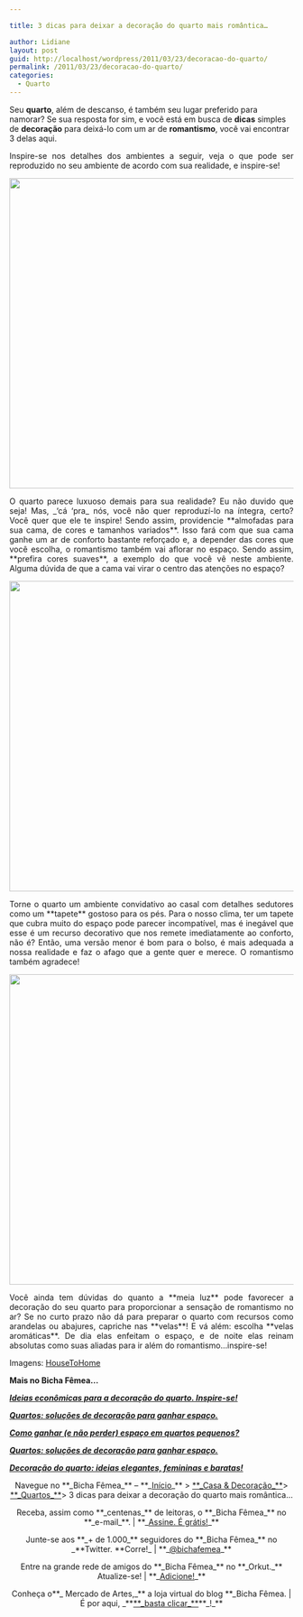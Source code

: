 ```yaml
---

title: 3 dicas para deixar a decoração do quarto mais romântica…

author: Lidiane
layout: post
guid: http://localhost/wordpress/2011/03/23/decoracao-do-quarto/
permalink: /2011/03/23/decoracao-do-quarto/
categories:
  - Quarto
---
```

Seu **quarto**, além de descanso, é também seu lugar preferido para namorar? Se sua resposta for sim, e você está em busca de **dicas** simples de **decoração** para deixá-lo com um ar de **romantismo**, você vai encontrar 3 delas aqui.

<p style="text-align: justify;">
  Inspire-se nos detalhes dos ambientes a seguir, veja o que pode ser reproduzido no seu ambiente de acordo com sua realidade, e inspire-se!
</p>

<!--more-->

<p style="text-align: center;">
  <a href="http://www.trololodemulher.com.br/blog/wp-content/uploads/2011/03/decoracao-de-quarto-romantico.jpg"><img class="alignnone size-full wp-image-6110" title="decoração de quarto romântico" src="http://www.trololodemulher.com.br/blog/wp-content/uploads/2011/03/decoracao-de-quarto-romantico.jpg" alt="" width="550" height="550" /></a>
</p>

<p style="text-align: justify;">
  O quarto parece luxuoso demais para sua realidade? Eu não duvido que seja! Mas, _‘cá ‘pra_ nós, você não quer reproduzí-lo na íntegra, certo? Você quer que ele te inspire! Sendo assim, providencie **almofadas para sua cama, de cores e tamanhos variados**. Isso fará com que sua cama ganhe um ar de conforto bastante reforçado e, a depender das cores que você escolha, o romantismo também vai aflorar no espaço. Sendo assim, **prefira cores suaves**, a exemplo do que você vê neste ambiente. Alguma dúvida de que a cama vai virar o centro das atenções no espaço?
</p>

<p style="text-align: center;">
  <a href="http://www.trololodemulher.com.br/blog/wp-content/uploads/2011/03/decoracao-de-quarto-romantico1.jpg"><img class="alignnone size-full wp-image-6111" title="decoração de quarto romântico[1]" src="http://www.trololodemulher.com.br/blog/wp-content/uploads/2011/03/decoracao-de-quarto-romantico1.jpg" alt="" width="550" height="550" /></a>
</p>

<p style="text-align: justify;">
  Torne o quarto um ambiente convidativo ao casal com detalhes sedutores como um **tapete** gostoso para os pés. Para o nosso clima, ter um tapete que cubra muito do espaço pode parecer incompatível, mas é inegável que esse é um recurso decorativo que nos remete imediatamente ao conforto, não é? Então, uma versão menor é bom para o bolso, é mais adequada a nossa realidade e faz o afago que a gente quer e merece. O romantismo também agradece!
</p>

<p style="text-align: center;">
  <a href="http://www.trololodemulher.com.br/blog/wp-content/uploads/2011/03/decoracao-de-quarto-romantico2.jpg"><img class="alignnone size-full wp-image-6112" title="decoração de quarto romântico[2]" src="http://www.trololodemulher.com.br/blog/wp-content/uploads/2011/03/decoracao-de-quarto-romantico2.jpg" alt="" width="550" height="550" /></a>
</p>

<p style="text-align: justify;">
  Você ainda tem dúvidas do quanto a **meia luz** pode favorecer a decoração do seu quarto para proporcionar a sensação de romantismo no ar? Se no curto prazo não dá para preparar o quarto com recursos como arandelas ou abajures, capriche nas **velas**! E vá além: escolha **velas aromáticas**. De dia elas enfeitam o espaço, e de noite elas reinam absolutas como suas aliadas para ir além do romantismo&#8230;inspire-se!
</p>

Imagens: [HouseToHome](http://www.housetohome.co.uk/) 

**Mais no Bicha Fêmea…**

**_[Ideias econômicas para a decoração do quarto. Inspire-se!](http://www.trololodemulher.com.br/2011/02/14/ideias-decoracao-quarto/)_**

**_[Quartos: soluções de decoração para ganhar espaço.](http://www.trololodemulher.com.br/2011/01/19/quartos-decoracao-pouco-espaco/)_**

**_[Como ganhar (e não perder) espaço em quartos pequenos?](http://www.trololodemulher.com.br/2010/11/29/como-ganhar-espaco-no-quarto/)_**

**_[Quartos: soluções de decoração para ganhar espaço.](http://www.trololodemulher.com.br/2010/11/05/quartos-pequeno-decoracao/)_**

**_[Decoração do quarto: ideias elegantes, femininas e baratas!](http://www.trololodemulher.com.br/2010/10/20/quarto-ideias-femininas/)_**

<p style="text-align: center;">
  Navegue no **_Bicha Fêmea_** – **_<a href="http://www.trololodemulher.com.br/">Início</a>_** > <a href="http://www.trololodemulher.com.br/casaedecoracao/">**_Casa & Decoração_**</a>> <a href="http://www.trololodemulher.com.br/category/decoracao/quartos/">**_Quartos_**</a>> 3 dicas para deixar a decoração do quarto mais romântica…
</p>

<p style="text-align: center;">
  Receba, assim como **_centenas_** de leitoras, o **_Bicha Fêmea_** no **_e-mail_**. | **_<a href="http://feedburner.google.com/fb/a/mailverify?uri=blogbichafemea&loc=pt_BR">Assine. É grátis!</a>_**
</p>

<p style="text-align: center;">
  Junte-se aos **_+ de 1.000_** seguidores do **_Bicha Fêmea_** no _**Twitter. **Corre!_ | **_<a href="http://twitter.com/bichafemea">@bichafemea</a>_**
</p>

<p style="text-align: center;">
  Entre na grande rede de amigos do **_Bicha Fêmea_** no **_Orkut._** Atualize-se! | **_<a href="http://www.orkut.com.br/Main#Profile?uid=5161612886294499900">Adicione!</a>_**
</p>

<p style="text-align: center;">
  Conheça o**_ Mercado de Artes,_** a loja virtual do blog **_Bicha Fêmea. | É por aqui, _**<a href="http://www.trololodemulher.com.br/loja/">**_basta clicar_**</a>**_!_**
</p>